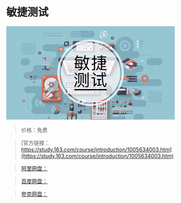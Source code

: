# 敏捷测试

![img](../../../assets/study163/free/d4cf3c95-3631-4e0d-a330-ad28eecd3116.jpg)

> 价格：免费

> [官方链接：https://study.163.com/course/introduction/1005634003.htm](https://study.163.com/course/introduction/1005634003.htm)

> [阿里网盘：]()

> [百度网盘：]()

> [夸克网盘：]()
